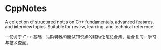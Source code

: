 # CppNotes
A collection of structured notes on C++ fundamentals, advanced features, and interview topics. Suitable for review, learning, and technical reference.

一份关于 C++ 基础、进阶特性和面试知识点的结构化笔记合集，适合复习、学习与技术查阅。
